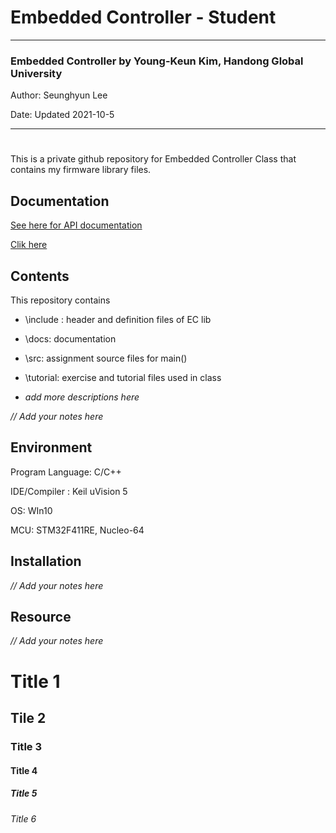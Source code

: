 # Embedded Controller - Student



---

### Embedded Controller by Young-Keun Kim, Handong Global University 

Author:  Seunghyun Lee

Date:  Updated 2021-10-5



---

# 

This is a private github repository for Embedded Controller Class that contains my firmware library files.



## Documentation

[See here for API documentation ](./docs/EC_HAL_Documentation.md)

[Clik here](https://github.com/seunghyunway/EC-student)



## Contents

This repository contains

* \include : header and definition files of EC lib

* \docs: documentation 

* \src: assignment source files for main()

* \tutorial: exercise and tutorial files used in class

* _add more descriptions here_ 

  

_// Add your notes here_



## Environment

Program Language: C/C++

IDE/Compiler : Keil uVision 5

OS: WIn10

MCU:  STM32F411RE, Nucleo-64



## Installation

_// Add your notes here_



## Resource

_// Add your notes here_



# Title 1

## Tile 2

### Title 3

#### Title 4

##### Title 5

###### Title 6
